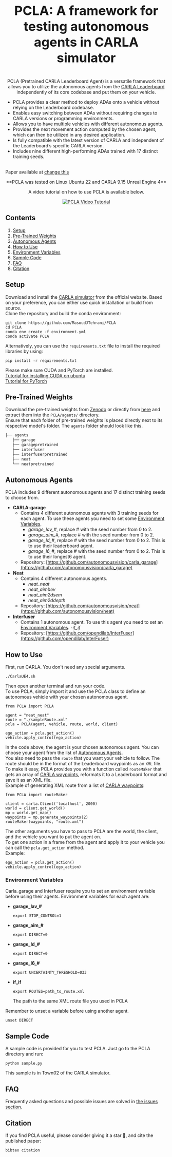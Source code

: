 <p align="center" style="font-size:40px;">
<b>PCLA: A framework for testing autonomous agents in CARLA simulator</b>
</p>

<p align="center">
PCLA (Pretrained CARLA Leaderboard Agent) is a versatile framework that allows you to utilize the autonomous agents from the <a href="https://leaderboard.carla.org/leaderboard/">CARLA Leaderboard</a> independently of its core codebase and put them on your vehicle. </br>

* PCLA provides a clear method to deploy ADAs onto a vehicle without relying on the Leaderboard codebase.
* Enables easy switching between ADAs without requiring changes to CARLA versions or programming environments.
* Allows you to have multiple vehicles with different autonomous agents.
* Provides the next movement action computed by the chosen agent, which can then be utilized in any desired application.
* Is fully compatible with the latest version of CARLA and independent of the Leaderboard’s specific CARLA version.
* Includes nine different high-performing ADAs trained with 17 distinct training seeds. 
</br>
Paper available at <a href="#">change this</a>
</p>

<p align="center">
**PCLA was tested on Linux Ubuntu 22 and CARLA 9.15 Unreal Engine 4**
</p>

<p align="center">
A video tutorial on how to use PCLA is available below. </br>
<div align="center">
  <a href="https://www.youtube.com/watch?v=QyaMK6vclBg"><img src="https://img.youtube.com/vi/QyaMK6vclBg/0.jpg" alt="PCLA Video Tutorial"></a>
</div>

</p>


## Contents

1. [Setup](#setup)
2. [Pre-Trained Weights](#pre-trained-weights)
3. [Autonomous Agents](#autonomous-agents)
4. [How to Use](#how-to-use)
5. [Environment Variables](#environment-variables)
6. [Sample Code](#sample-code)
7. [FAQ](#FAQ)
8. [Citation](#citation)

## Setup
Download and install the <a href="https://carla.readthedocs.io/en/latest/">CARLA simulator</a> from the official website. Based on your preference, you can either use quick installation or build from source.</br>
Clone the repository and build the conda environment:
```Shell
git clone https://github.com/MasoudJTehrani/PCLA
cd PCLA
conda env create -f environment.yml
conda activate PCLA
```
Alternatively, you can use the `requirements.txt` file to install the required libraries by using:</br>
```Shell
pip install -r requirements.txt
```
Please make sure CUDA and PyTorch are installed.</br>
<a href="https://www.gpu-mart.com/blog/install-nvidia-cuda-11-on-ubuntu">Tutorial for installing CUDA on ubuntu<a></br>
<a href="https://pytorch.org/get-started/locally/">Tutorial for PyTorch<a>


## Pre-Trained Weights

Download the pre-trained weights from <a href="https://zenodo.org/records/14446470">Zenodo</a> or directly from <a href="https://zenodo.org/records/14446470/files/pretrained.zip?download=1">here</a> and extract them into the `PCLA/agents/` directory.</br> 
Ensure that each folder of pre-trained weights is placed directly next to its respective model's folder. The `agents` folder should look like this.
```Bash
├── agents
   ├── garage
   ├── garagepretrained
   ├── interfuser
   ├── interfuserpretrained
   ├── neat
   └── neatpretrained
```

## Autonomous Agents

PCLA includes 9 different autonomous agents and 17 distinct training seeds to choose from.
- **CARLA-garage**
  - Contains 4 different autonomous agents with 3 training seeds for each agent. To use these agents you need to set some [Environment Variables](#environment-variables).
    - *garage_lav_#*, replace # with the seed number from 0 to 2.
    - *garage_aim_#*, replace # with the seed number from 0 to 2.
    - *garage_ld_#*, replace # with the seed number from 0 to 2. This is to use their leaderboard agent.
    - *garage_l6_#*, replace # with the seed number from 0 to 2. This is to use their longest6 agent.
  - Repository: [https://github.com/autonomousvision/carla_garage](https://github.com/autonomousvision/carla_garage)
- **Neat**
  - Contains 4 different autonomous agents.
      - *neat_neat*
      - *neat_aimbev*
      - *neat_aim2dsem*
      - *neat_aim2ddepth*
  - Repository: [https://github.com/autonomousvision/neat](https://github.com/autonomousvision/neat)
- **Interfuser**
  - Contains 1 autonomous agent. To use this agent you need to set an [Environment Variables](#environment-variables).
     -*if_if*
  - Repository: [https://github.com/opendilab/InterFuser](https://github.com/opendilab/InterFuser)

## How to Use
First, run CARLA. You don't need any special arguments.
```Shell
./CarlaUE4.sh
```
Then open another terminal and run your code.</br>
To use PCLA, simply import it and use the PCLA class to define an autonomous vehicle with your chosen autonomous agent.
```Shell
from PCLA import PCLA

agent = "neat_neat"
route = "./sampleRoute.xml"
pcla = PCLA(agent, vehicle, route, world, client)

ego_action = pcla.get_action()
vehicle.apply_control(ego_action)
```
In the code above, the agent is your chosen autonomous agent. You can choose your agent from the list of [Autonomous Agents](#autonomous-agents).</br>
You also need to pass the `route` that you want your vehicle to follow. The route should be in the format of the Leaderboard waypoints as an `XML` file.</br>
To make it easy, PCLA provides you with a function called `routeMaker` that gets an array of <a href="https://carla.readthedocs.io/en/latest/core_map/#waypoints">CARLA waypoints</a>, reformats it to a Leaderboard format and save it as an XML file.</br>
Example of generating XML route from a list of <a href="https://carla.readthedocs.io/en/latest/core_map/#waypoints">CARLA waypoints</a>:
```Shell
from PCLA import routeMaker

client = carla.Client('localhost', 2000)
world = client.get_world()
mp = world.get_map()
waypoints = mp.generate_waypoints(2)
routeMaker(waypoints, "route.xml")
```
The other arguments you have to pass to PCLA are the world, the client, and the vehicle you want to put the agent on. </br>
To get one action in a frame from the agent and apply it to your vehicle you can call the `pcla.get_action` method. </br>
Example:
```Shell
ego_action = pcla.get_action()
vehicle.apply_control(ego_action)
```
### Environment Variables
Carla_garage and Interfuser require you to set an environment variable before using their agents.
Environment variables for each agent are:
- **garage_lav_#**
  ```Shell
  export STOP_CONTROL=1
  ```
- **garage_aim_#**
  ```Shell
  export DIRECT=0
  ```
- **garage_ld_#**
  ```Shell
  export DIRECT=0
  ```
- **garage_l6_#**
  ```Shell
  export UNCERTAINTY_THRESHOLD=033
  ```
- **if_if**
  ```Shell
  export ROUTES=path_to_route.xml
  ```
  The path to the same XML route file you used in PCLA

Remember to unset a variable before using another agent.
```Shell
unset DIRECT
```

## Sample Code
A sample code is provided for you to test PCLA. Just go to the PCLA directory and run:
```Shell
python sample.py
```
This sample is in Town02 of the CARLA simulator.

## FAQ
Frequently asked questions and possible issues are solved in <a href="https://github.com/MasoudJTehrani/PCLA/issues?q=is%3Aissue+is%3Aclosed">the issues section</a>.

## Citation
If you find PCLA useful, please consider giving it a star &#127775;,
and cite the published paper:
```Shell
bibtex citation
```
